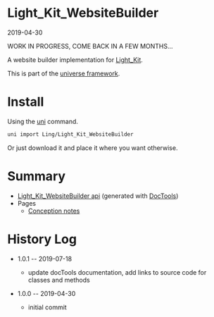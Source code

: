 Light_Kit_WebsiteBuilder
===========
2019-04-30


WORK IN PROGRESS, COME BACK IN A FEW MONTHS...



A website builder implementation for [Light_Kit](https://github.com/lingtalfi/Light_Kit).


This is part of the [universe framework](https://github.com/karayabin/universe-snapshot).


Install
==========
Using the [uni](https://github.com/lingtalfi/universe-naive-importer) command.
```bash
uni import Ling/Light_Kit_WebsiteBuilder
```

Or just download it and place it where you want otherwise.






Summary
===========
- [Light_Kit_WebsiteBuilder api](https://github.com/lingtalfi/Light_Kit_WebsiteBuilder/blob/master/doc/api/Ling/Light_Kit_WebsiteBuilder.md) (generated with [DocTools](https://github.com/lingtalfi/DocTools))
- Pages
    - [Conception notes](https://github.com/lingtalfi/Light_Kit_WebsiteBuilder/blob/master/doc/pages/conception-notes.md)






History Log
=============

- 1.0.1 -- 2019-07-18

    - update docTools documentation, add links to source code for classes and methods
    
- 1.0.0 -- 2019-04-30

    - initial commit